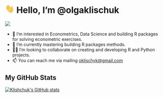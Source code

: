 # <img src="https://raw.githubusercontent.com/ABSphreak/ABSphreak/master/gifs/Hi.gif" width="30px"> Hello, I’m @olgaklischuk
[<img height="30" src="https://img.shields.io/badge/My twitter-%231DA1F2.svg?&style=for-the-badge&logo=twitter&logoColor=white" />](https://twitter.com/OlhaKlishchuk)
- 👀 I’m interested in Econometrics, Data Science and building R packages for solving econometric exercises.
- 🌱 I’m currently mastering building R packages methods.
- 👩‍💻 I’m looking to collaborate on creating and developing R and Python projects.
- 📫 You can reach me via mailing oklischyk@gmail.com

## My GitHub Stats
[![Klishchuk's GitHub stats](https://github-readme-stats.vercel.app/api?username=olgaklischuk)](https://github.com/anuraghazra/github-readme-stats)


